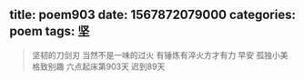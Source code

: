 title: poem903
date: 1567872079000
categories: poem
tags: 坚
---
> 坚韧的刀剑刃
当然不是一味的过火
有锤炼有淬火方才有力
早安
孤独小美
格致别趣
六点起床第903天 迟到89天